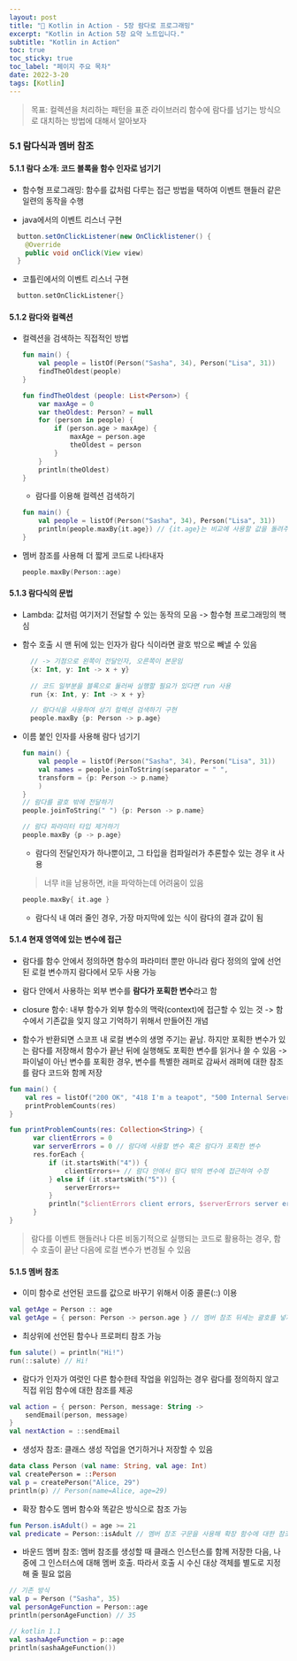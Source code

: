 ```yaml
---
layout: post
title: "📅 Kotlin in Action - 5장 람다로 프로그래밍"
excerpt: "Kotlin in Action 5장 요약 노트입니다."
subtitle: "Kotlin in Action"
toc: true
toc_sticky: true
toc_label: "페이지 주요 목차"
date: 2022-3-20
tags: [Kotlin]
---
```


>목표: 컬렉션을 처리하는 패턴을 표준 라이브러리 함수에 람다를 넘기는 방식으로 대치하는 방법에 대해서 알아보자

### 5.1 람다식과 멤버 참조

#### 5.1.1 람다 소개: 코드 블록을 함수 인자로 넘기기

 - 함수형 프로그래밍: 함수를 값처럼 다루는 접근 방법을 택하여 이벤트 핸들러 같은 일련의 동작을 수행
  
 - java에서의 이벤트 리스너 구현

  ```java
    button.setOnClickListener(new OnClicklistener() {
	  @Override
      public void onClick(View view)   
    }
  ```
  - 코틀린에서의 이벤트 리스너 구현 

  ```kotlin
    button.setOnClickListener{}
  ```
#### 5.1.2 람다와 컬렉션

  - 컬렉션을 검색하는 직접적인 방법

    ```kotlin
    fun main() {
        val people = listOf(Person("Sasha", 34), Person("Lisa", 31))
        findTheOldest(people)
    }
    
    fun findTheOldest (people: List<Person>) {
        var maxAge = 0
        var theOldest: Person? = null
        for (person in people) {
            if (person.age > maxAge) {
                maxAge = person.age
                theOldest = person
            }   
        }
        println(theOldest)
    }
    ```
  
    - 람다를 이용해 컬렉션 검색하기

    ```kotlin
    fun main() {
        val people = listOf(Person("Sasha", 34), Person("Lisa", 31))
        println(people.maxBy{it.age}) // {it.age}는 비교에 사용할 값을 돌려주는 함수 
    }
    ```

  - 멤버 참조를 사용해 더 짧게 코드로 나타내자

    ```kotlin
    people.maxBy(Person::age)
    ```

#### 5.1.3 람다식의 문법

  - Lambda: 값처럼 여기저기 전달할 수 있는 동작의 모음 -> 함수형 프로그래밍의 핵심
  - 함수 호출 시 맨 뒤에 있는 인자가 람다 식이라면 괄호 밖으로 빼낼 수 있음

    ```kotlin
      // -> 기점으로 왼쪽이 전달인자, 오른쪽이 본문임
      {x: Int, y: Int -> x + y}
      
      // 코드 일부분을 블록으로 둘러싸 실행할 필요가 있다면 run 사용
      run {x: Int, y: Int -> x + y}
    
      // 람다식을 사용하여 상기 컬렉션 검색하기 구현 
      people.maxBy {p: Person -> p.age}
    ```
    
  - 이름 붙인 인자를 사용해 람다 넘기기
    
    ```kotlin
    fun main() {
        val people = listOf(Person("Sasha", 34), Person("Lisa", 31))
        val names = people.joinToString(separator = " ",
        transform = {p: Person -> p.name}
        )     
    }
    // 람다를 괄호 밖에 전달하기 
    people.joinToString(" ") {p: Person -> p.name}
    
    // 람다 파라미터 타입 제거하기
    people.maxBy {p -> p.age}
    ```
  
    - 람다의 전달인자가 하나뿐이고, 그 타입을 컴파일러가 추론할수 있는 경우 it 사용 
    
    > 너무 it을 남용하면, it을 파악하는데 어려움이 있음
    
    ```kotlin
    people.maxBy{ it.age }
    ```
    - 람다식 내 여러 줄인 경우, 가장 마지막에 있는 식이 람다의 결과 값이 됨
  
#### 5.1.4 현재 영역에 있는 변수에 접근

  - 람다를 함수 안에서 정의하면 함수의 파라미터 뿐만 아니라 람다 정의의 앞에 선언된 로컬 변수까지 람다에서 모두 사용 가능
  - 람다 안에서 사용하는 외부 변수를 **람다가 포획한 변수**라고 함
  - closure 함수: 내부 함수가 외부 함수의 맥락(context)에 접근할 수 있는 것 -> 함수에서 기존값을 잊지 않고 기억하기 위해서 만들어진 개념

  - 함수가 반환되면 스코프 내 로컬 변수의 생명 주기는 끝남. 하지만 포획한 변수가 있는 람다를 저장해서 함수가 끝난 뒤에 실행해도 포획한 변수를
    읽거나 쓸 수 있음 -> 파이널이 아닌 변수를 포획한 경우, 변수를 특별한 래퍼로 감싸서 래퍼에 대한 참조를 람다 코드와 함께 저장
   
  ```kotlin
  fun main() {
      val res = listOf("200 OK", "418 I'm a teapot", "500 Internal Server Error", "503 Service Unavailable")
      printProblemCounts(res)
  }

  fun printProblemCounts(res: Collection<String>) {
		var clientErrors = 0
		var serverErrors = 0 // 람다에 사용할 변수 혹은 람다가 포획한 변수
		res.forEach {
			if (it.startsWith("4")) {
				clientErrors++ // 람다 안에서 람다 밖의 변수에 접근하여 수정 
			} else if (it.startsWith("5")) {
				serverErrors++
			}
			println("$clientErrors client errors, $serverErrors server errors")
		}
  }
  ```
    
> 람다를 이벤트 핸들러나 다른 비동기적으로 실행되는 코드로 활용하는 경우, 함수 호출이 끝난 다음에 로컬 변수가 변경될 수 있음

#### 5.1.5 멤버 참조

- 이미 함수로 선언된 코드를 값으로 바꾸기 위해서 이중 콜론(::) 이용

```kotlin
val getAge = Person :: age
val getAge = { person: Person -> person.age } // 멤버 참조 뒤세는 괄호를 넣지 말자
```

- 최상위에 선언된 함수나 프로퍼티 참조 가능

```kotlin
fun salute() = println("Hi!")
run(::salute) // Hi!
```

- 람다가 인자가 여럿인 다른 함수한테 작업을 위임하는 경우 람다를 정의하지 않고 직접 위임 함수에 대한 참조를 제공

```kotlin
val action = { person: Person, message: String -> 
    sendEmail(person, message)
}
val nextAction = ::sendEmail
```

- 생성자 참조: 클래스 생성 작업을 연기하거나 저장할 수 있음

```kotlin
data class Person (val name: String, val age: Int)
val createPerson = ::Person
val p = createPerson("Alice, 29")
println(p) // Person(name=Alice, age=29)
```

- 확장 함수도 멤버 함수와 똑같은 방식으로 참조 가능

```kotlin
fun Person.isAdult() = age >= 21 
val predicate = Person::isAdult // 멤버 참조 구문을 사용해 확장 함수에 대한 참조를 얻음
```

- 바운드 멤버 참조: 멤버 참조를 생성할 때 클래스 인스턴스를 함께 저장한 다음, 나중에 그 인스터스에 대해 멤버 호출. 따라서 호출 시 수신 대상 객체를 별도로 지정해
줄 필요 없음

```kotlin
// 기존 방식
val p = Person ("Sasha", 35)
val personAgeFunction = Person::age
println(personAgeFunction) // 35

// kotlin 1.1
val sashaAgeFunction = p::age
println(sashaAgeFunction())
```

